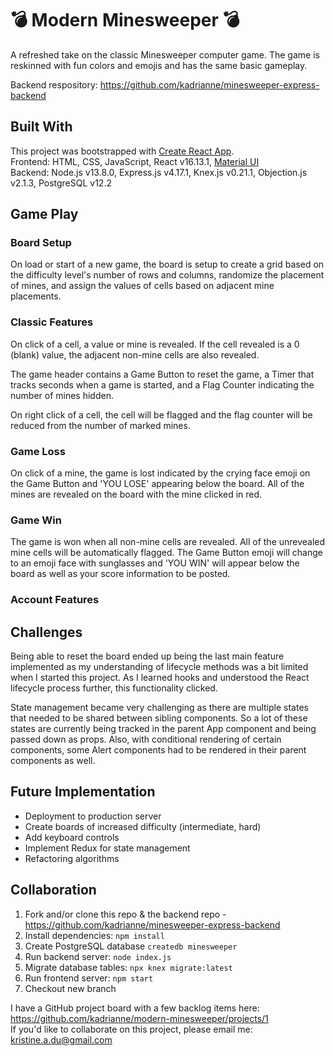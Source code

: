 # 💣 Modern Minesweeper 💣

A refreshed take on the classic Minesweeper computer game. The game is reskinned with fun colors and emojis and has the same basic gameplay.

Backend respository: https://github.com/kadrianne/minesweeper-express-backend


## Built With
This project was bootstrapped with [Create React App](https://github.com/facebook/create-react-app).<br>
Frontend: HTML, CSS, JavaScript, React v16.13.1, [Material UI](https://material-ui.com/)<br>
Backend: Node.js v13.8.0, Express.js v4.17.1, Knex.js v0.21.1, Objection.js v2.1.3, PostgreSQL v12.2

## Game Play

### Board Setup

On load or start of a new game, the board is setup to create a grid based on the difficulty level's number of rows and columns, randomize the placement of mines, and assign the values of cells based on adjacent mine placements.

### Classic Features

On click of a cell, a value or mine is revealed. If the cell revealed is a 0 (blank) value, the adjacent non-mine cells are also revealed.

The game header contains a Game Button to reset the game, a Timer that tracks seconds when a game is started, and a Flag Counter indicating the number of mines hidden.

On right click of a cell, the cell will be flagged and the flag counter will be reduced from the number of marked mines.

### Game Loss

On click of a mine, the game is lost indicated by the crying face emoji on the Game Button and 'YOU LOSE' appearing below the board. All of the mines are revealed on the board with the mine clicked in red.

### Game Win

The game is won when all non-mine cells are revealed. All of the unrevealed mine cells will be automatically flagged. The Game Button emoji will change to an emoji face with sunglasses and 'YOU WIN' will appear below the board as well as your score information to be posted.




### Account Features



## Challenges

Being able to reset the board ended up being the last main feature implemented as my understanding of lifecycle methods was a bit limited when I started this project. As I learned hooks and understood the React lifecycle process further, this functionality clicked.

State management became very challenging as there are multiple states that needed to be shared between sibling components. So a lot of these states are currently being tracked in the parent App component and being passed down as props. Also, with conditional rendering of certain components, some Alert components had to be rendered in their parent components as well.

## Future Implementation
- Deployment to production server
- Create boards of increased difficulty (intermediate, hard)
- Add keyboard controls
- Implement Redux for state management
- Refactoring algorithms

## Collaboration

1. Fork and/or clone this repo & the backend repo - https://github.com/kadrianne/minesweeper-express-backend
2. Install dependencies: `npm install`
3. Create PostgreSQL database `createdb minesweeper`
4. Run backend server: `node index.js`
5. Migrate database tables: `npx knex migrate:latest`
6. Run frontend server: `npm start`
7. Checkout new branch
   
I have a GitHub project board with a few backlog items here: https://github.com/kadrianne/modern-minesweeper/projects/1<br>
If you'd like to collaborate on this project, please email me: kristine.a.du@gmail.com
